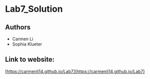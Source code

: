 # Lab7_Solution
## Authors
- Carmen Li
- Sophia Klueter

## Link to website: 
[https://carmenli14.github.io/Lab7](https://carmenli14.github.io/Lab7)